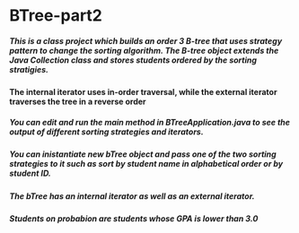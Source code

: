 # BTree-part2
##### This is a class project which builds an order 3 B-tree that uses strategy pattern to change the sorting algorithm. The B-tree object extends the Java Collection class and stores students ordered by the sorting stratigies. 
#### The internal iterator uses in-order traversal, while the external iterator traverses the tree in a reverse order
##### You can edit and run the main method in BTreeApplication.java to see the output of different sorting strategies and iterators.
##### You can inistantiate new bTree object and pass one of the two sorting strategies to it such as sort by student name in alphabetical order or by student ID.
##### The bTree has an internal iterator as well as an external iterator.
##### Students on probabion are students whose GPA is lower than 3.0

